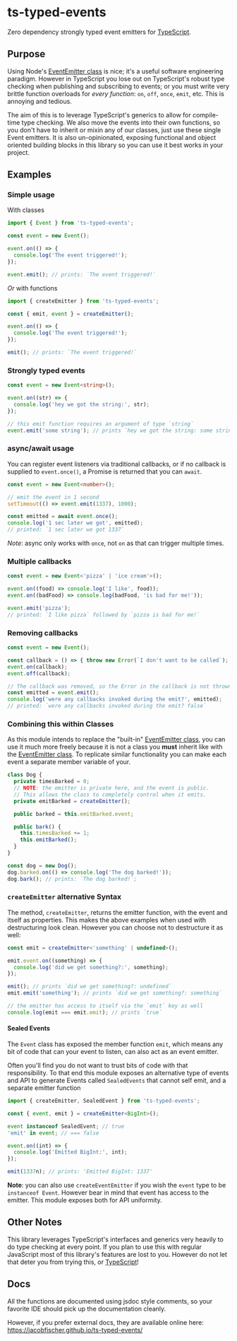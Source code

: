 # ts-typed-events

Zero dependency strongly typed event emitters for [TypeScript].

## Purpose

Using Node's [EventEmitter class] is nice; it's a useful software engineering
paradigm. However in TypeScript you lose out on TypeScript's robust type
checking when publishing and subscribing to events; or you must write very
brittle function overloads for _every function_: `on`, `off`, `once`, `emit`,
etc. This is annoying and tedious.

The aim of this is to leverage TypeScript's generics to allow for compile-time
type checking. We also move the events into their own functions, so you don't
have to inherit or mixin any of our classes, just use these single Event
emitters. It is also un-opinionated, exposing functional and object oriented
building blocks in this library so you can use it best works in your project.

## Examples

### Simple usage

With classes

```ts
import { Event } from 'ts-typed-events';

const event = new Event();

event.on(() => {
  console.log('The event triggered!');
});

event.emit(); // prints: `The event triggered!`
```

_Or_ with functions

```ts
import { createEmitter } from 'ts-typed-events';

const { emit, event } = createEmitter();

event.on(() => {
  console.log('The event triggered!');
});

emit(); // prints: `The event triggered!`
```

### Strongly typed events

```ts
const event = new Event<string>();

event.on((str) => {
  console.log('hey we got the string:', str);
});

// this emit function requires an argument of type `string`
event.emit('some string'); // prints `hey we got the string: some string`
```

### async/await usage

You can register event listeners via traditional callbacks, or if no callback is
supplied to `event.once()`, a Promise is returned that you can `await`.

```ts
const event = new Event<number>();

// emit the event in 1 second
setTimeout(() => event.emit(1337), 1000);

const emitted = await event.once();
console.log('1 sec later we got', emitted);
// printed: `1 sec later we got 1337`
```

_Note_: async only works with `once`, not `on` as that can trigger multiple
times.

### Multiple callbacks

```ts
const event = new Event<'pizza' | 'ice cream'>();

event.on((food) => console.log('I like', food));
event.on((badFood) => console.log(badFood, 'is bad for me!'));

event.emit('pizza');
// printed: `I like pizza` followed by `pizza is bad for me!`
```

### Removing callbacks

```ts
const event = new Event();

const callback = () => { throw new Error(`I don't want to be called`); };
event.on(callback);
event.off(callback);

// The callback was removed, so the Error in the callback is not thrown
const emitted = event.emit();
console.log('were any callbacks invoked during the emit?', emitted);
// printed: `were any callbacks invoked during the emit? false`
```

### Combining this within Classes

As this module intends to replace the "built-in" [EventEmitter class], you
can use it much more freely because it is not a class you **must** inherit like
with the [EventEmitter class]. To replicate similar functionality you can make
each event a separate member variable of your.

```ts
class Dog {
  private timesBarked = 0;
  // NOTE: the emitter is private here, and the event is public.
  // This allows the class to completely control when it emits.
  private emitBarked = createEmitter();

  public barked = this.emitBarked.event;

  public bark() {
    this.timesBarked += 1;
    this.emitBarked();
  }
}

const dog = new Dog();
dog.barked.on(() => console.log('The dog barked!'));
dog.bark(); // prints: `The dog barked!`;
```

### `createEmitter` alternative Syntax

The method, `createEmitter`, returns the emitter function, with
the event and itself as properties. This makes the above examples when used
with destructuring look clean. However you can choose not to destructure it
as well:

```ts
const emit = createEmitter<'something' | undefined>();

emit.event.on((something) => {
  console.log('did we get something?:', something);
});

emit(); // prints `did we get something?: undefined`
emit.emit('something'); // prints `did we get something?: something`

// the emitter has access to itself via the `emit` key as well
console.log(emit === emit.emit); // prints `true`
```

#### Sealed Events

The `Event` class has exposed the member function `emit`, which means any bit
of code that can your event to listen, can also act as an event emitter.

Often you'll find you do not want to trust bits of code with that
responsibility. To that end this module exposes an alternative type of events
and API to generate Events called `SealedEvents` that cannot self emit, and
a separate emitter function

```ts
import { createEmitter, SealedEvent } from 'ts-typed-events';

const { event, emit } = createEmitter<BigInt>();

event instanceof SealedEvent; // true
'emit' in event; // === false

event.on((int) => {
  console.log('Emitted BigInt:', int);
});

emit(1337n); // prints: 'Emitted BigInt: 1337'
```

**Note**: you can also use `createEventEmitter` if you wish the `event` type to
be `instanceof Event`. However bear in mind that event has access to the
emitter. This module exposes both for API uniformity.

## Other Notes

This library leverages TypeScript's interfaces and generics very heavily to do
type checking at every point. If you plan to use this with regular JavaScript
most of this library's features are lost to you. However do not let that deter
you from trying this, or [TypeScript]!

## Docs

All the functions are documented using jsdoc style comments, so your
favorite IDE should pick up the documentation cleanly.

However, if you prefer external docs, they are available online here:
https://jacobfischer.github.io/ts-typed-events/

[TypeScript]: https://www.typescriptlang.org/
[EventEmitter class]: https://nodejs.org/api/events.html#events_class_eventemitter
